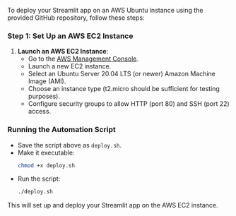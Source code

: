 To deploy your Streamlit app on an AWS Ubuntu instance using the provided GitHub repository, follow these steps:

### Step 1: Set Up an AWS EC2 Instance
1. **Launch an AWS EC2 Instance**:
    - Go to the [AWS Management Console](https://aws.amazon.com/console/).
    - Launch a new EC2 instance.
    - Select an Ubuntu Server 20.04 LTS (or newer) Amazon Machine Image (AMI).
    - Choose an instance type (t2.micro should be sufficient for testing purposes).
    - Configure security groups to allow HTTP (port 80) and SSH (port 22) access.


### Running the Automation Script
- Save the script above as `deploy.sh`.
- Make it executable:
  ```sh
  chmod +x deploy.sh
  ```
- Run the script:
  ```sh
  ./deploy.sh
  ```

This will set up and deploy your Streamlit app on the AWS EC2 instance.


